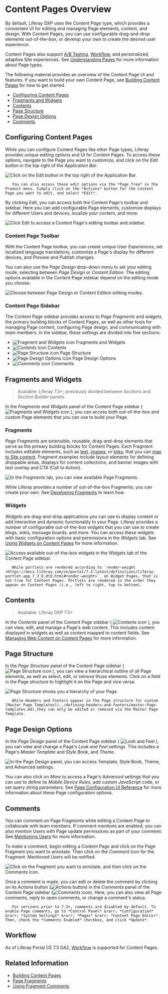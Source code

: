# Content Pages Overview

By default, Liferay DXP uses the *Content Page* type, which provides a convenient UI for editing and managing Page elements, content, and design. With Content Pages, you can use configurable drag-and-drop elements out-of-the-box, or develop your own to create the desired user experience.

Content Pages also support [A/B Testing](./ab-testing), [Workflow](../../../process-automation/workflow/user-guide/introduction-to-workflow.md), and personalized, adaptive Site experiences. See [Understanding Pages](./../understanding-pages/understanding-pages.md) for more information about Page types.

The following material provides an overview of the Content Page UI and features. If you want to build your own Content Page, see [Building Content Pages](./building-content-pages.md) for how to get started.

* [Configuring Content Pages](#configuring-content-pages)
* [Fragments and Widgets](#fragments-and-widgets)
* [Contents](#contents)
* [Page Structure](#Page-structure)
* [Page Design Options](#Page-design-options)
* [Comments](#comments)

## Configuring Content Pages

While you can configure Content Pages like other Page types, Liferay provides unique editing options and UI for Content Pages. To access these options, navigate to the Page you want to customize, and click on the *Edit* button in the top right of the *Application Bar*.

![Click on the Edit button in the top right of the Application Bar.](./content-pages-overview/images/01.png)

```tip::
   You can also access these edit options via the *Page Tree* in the Product menu. Simply click on the *Actions* button for the Content Page you want to edit, and select *Edit*.
```

By clicking *Edit*, you can access both the Content Page's toolbar and sidebar. Here you can add configurable Page elements, customize displays for different Users and devices, localize your content, and more.

![Click Edit to access a Content Page's editing toolbar and sidebar.](./content-pages-overview/images/02.png)

### Content Page Toolbar

With the Content Page toolbar, you can create unique User *Experiences*, set localized language translations, customize a Page's display for different devices, and *Preview* and *Publish* changes.

You can also use the *Page Design* drop-down menu to set your editing mode, selecting between *Page Design* or *Content Edition*. The editing options available in the Content Page sidebar depend on the editing mode you choose.

![Choose between Page Design or Content Edition editing modes.](./content-pages-overview/images/04.png)

### Content Page Sidebar

The Content Page sidebar provides access to *Page Fragments* and *widgets*, the primary building blocks of Content Pages, as well as other tools for managing Page content, configuring Page design, and communicating with team members. In the sidebar, these settings are divided into five sections:

* ![Fragment and Widgets icon](./../../../images/icon-cards2.png) Fragments and Widgets
* ![Contents icon](./../../../images/icon-list-ul.png) Contents
* ![Page Structure icon](./../../../images/icon-pages-tree-light.png) Page Structure
* ![Page Design Options icon](./../../../images/icon-format.png) Page Design Options
* ![Comments icon](./../../../images/icon-comments-light.png) Comments

## Fragments and Widgets

> Available: Liferay 7.3+; previously divided between *Sections* and *Section Builder* panels.

In the *Fragments and Widgets* panel of the Content Page sidebar ( ![Fragments and Widgets icon](./../../../images/icon-cards2.png) ), you can access both out-of-the-box and custom Page elements that you can use to build your Page.

### Fragments

*Page Fragments* are extensible, reusable, drag-and-drop elements that serve as the primary building blocks for Content Pages. Each Fragment includes editable elements, such as [text](./building-content-pages.md#editing-text), [images](./building-content-pages.md#editing-an-image), or [links](./building-content-pages.md#editing-a-hyperlink), that you can [map to Site content](./building-content-pages.md#mapping-content). Fragment examples include layout elements for defining droppable areas, displays for content collections, and banner images with text overlay and CTA (Call to Action).

![In the Fragments tab, you can view available Page Fragments.](./content-pages-overview/images/05.png)

While Liferay provides a number of out-of-the-box Fragments, you can create your own. See [Developing Fragments](../../developer-guide/developing-Page-fragments/developing-fragments-intro.md) to learn how.

### Widgets

*Widgets* are drag-and-drop applications you can use to display content or add interactive and dynamic functionality to your Page. Liferay provides a number of configurable out-of-the-box widgets that you can use to create blogs, wikis, message boards, and more. You can access these widgets with basic configuration options and permissions in the *Widgets* tab. See [Using Widgets on Content Pages](./using-widgets-on-a-content-Page.md) for more information.

![Access available out-of-the-box widgets in the Widgets tab of the Content Page sidebar.](./content-pages-overview/images/06.png)

```note::
   While portlets are rendered according to `render-weight <https://docs.liferay.com/ce/portal/7.3-latest/definitions/liferay-portlet-app_7_3_0.dtd.html#render-weight>`_ on Widget Pages, that is not true for Content Pages. Portlets are rendered in the order they appear on Content Pages (i.e., left to right, top to bottom).
```

## Contents

> Available: Liferay DXP 7.3+

In the *Contents* panel of the Content Page sidebar ( ![Contents icon](./../../../images/icon-list-ul.png) ), you can view, edit, and manage a Page's web content. This includes content displayed in widgets as well as content mapped to content fields. See [Managing Web Content on Content Pages](./managing-web-content-on-content-pages.md) for more information.

## Page Structure

In the *Page Structure* panel of the Content Page sidebar ( ![Page Structure icon](./../../../images/icon-pages-tree-light.png) ), you can view a hierarchical outline of all Page elements, as well as select, edit, or remove those elements. Click on a field in the Page structure to highlight it on the Page and vice versa.

![Page Structure shows you a hierarchy of your Page.](./content-pages-overview/images/07.png)

```note::
   While Headers and Footers appear in the Page structure for custom [Master Page Templates](../defining-headers-and-footers/master-Page-templates.md),they can only be edited or removed via the Master Page Template.
```

## Page Design Options

In the *Page Design* panel of the Content Page sidebar ( ![Look and Feel](./../../../images/icon-format.png) ), you can view and change a Page's *Look and Feel* settings. This includes a Page's *Master Template* and *Style Book*, and *Theme*.

![In the Page Design panel, you can access Template, Style Book, Theme, and Advanced settings.](./content-pages-overview/images/08.png)

You can also click on *More* to access a Page's *Advanced* settings that you can use to define its *Mobile Device Rules*, add custom *JavaScript* code, or set query string parameters. See [Page Configuration UI Reference](./Page-configuration-ui-reference.md) for more information about these Page configuration options.

## Comments

You can comment on Page Fragments while editing a Content Page to collaborate with team members. If comment mentions are enabled, you can also mention Users with Page update permissions as part of your comment. See [Mentioning Users](./../../../collaboration-and-social/notifications-and-requests/user-guide/mentioning-users.md) for more information.

To make a comment, begin editing a Content Page and click on the Page Fragment you want to annotate. Then click on the *Comment* icon for the Fragment. Mentioned Users will be notified.

![Click on the Fragment you want to annotate, and then click on the Comments icon.](./content-pages-overview/images/09.png)

Once a comment is made, you can edit or delete the comment by clicking on its *Actions* button (![Actions button](./../../../images/icon-staging-bar-options.png)) in the *Comments* panel of the Content Page sidebar (![Comments icon](./../../../images/icon-comments-light.png)). Here, you can also view all Page comments, reply to open comments, or change a comment's status.

```note::
   For versions prior to 7.3+, comments are disabled by default. To enable Page comments, go to *Control Panel* &rarr; *Configuration* &rarr; *System Settings* &rarr; *Pages* &rarr; *Content Page Editor*. Then, check the *Comments Enabled* checkbox, and click *Update*.
```

## Workflow

As of Liferay Portal CE 7.3 GA2, [Workflow](../../../process-automation/workflow/user-guide/introduction-to-workflow.md) is supported for Content Pages.

## Related Information

* [Building Content Pages](./building-content-pages.md)
* [Page Fragments](../../displaying-content/using-fragments/using-Page-fragments.md)
* [Using Fragment Comments](./using-Fragment-comments.md)
